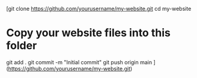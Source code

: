 [git clone https://github.com/yourusername/my-website.git
cd my-website
# Copy your website files into this folder
git add .
git commit -m "Initial commit"
git push origin main
](https://github.com/yourusername/my-website.git)
